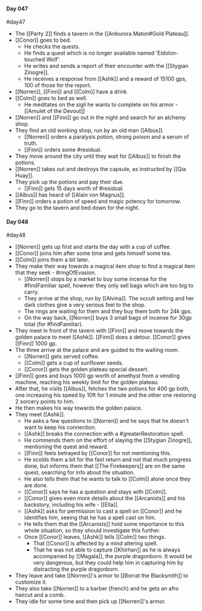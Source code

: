 #### Day 047
#day47 
- The [[Party 2]] finds a tavern in the [[Anburora Maton#Gold Plateau]].
- [[Conor]] goes to bed.
	- He checks the quests.
	- He finds a quest which is no longer available named 'Eidolon-touched Wolf'.
	- He writes and sends a report of their encounter with the [[Stygian Zinogre]].
	- He receives a response from [[Ashk]] and a reward of 15100 gps, 100 of those for the report.
- [[Norren]], [[Finn]] and [[Colm]] have a drink
- [[Colm]] goes to bed as well.
	- He meditates on the sigil he wants to complete on his armor - [[Amulet of the Devout]]
- [[Norren]] and [[Finn]] go out in the night and search for an alchemy shop.
- They find an old working shop, run by an old man [[Albus]].
	- [[Norren]] orders a paralysis potion, strong poison and a serum of truth.
	- [[Finn]] orders some #residual.
- They move around the city until they wait for [[Albus]] to finish the potions.
- [[Norren]] takes out and destroys the capsule, as instructed by [[Qia Huay]].
- They pick up the potions and pay their due.
	- [[Finn]] gets 15 days worth of #residual.
- [[Albus]] has heard of [[Alain von Magnus]].
- [[Finn]] orders a potion of speed and magic potency for tomorrow.
- They go to the tavern and bed down for the night.

#### Day 048
#day48
- [[Norren]] gets up first and starts the day with a cup of coffee.
- [[Conor]] joins him after some time and gets himself some tea.
- [[Colm]] joins them a bit later.
- They make their way towards a magical item shop to find a magical item that they seek - #ringOfEvasion.
	- [[Norren]] stops by a market to buy some incense for the #findFamiliar spell, however they only sell bags which are too big to carry.
	- They arrive at the shop, run by [[Alvina]]. The occult setting and her dark clothes give a very serious feel to the shop.
	- The rings are waiting for them and they buy them both for 24k gps.
	- On the way back, [[Norren]] buys 3 small bags of incense for 30gp total (for #findFamiliar).
- They meet in front of the tavern with [[Finn]] and move towards the golden palace to meet [[Ashk]]. [[Finn]] does a detour. [[Conor]] gives [[Finn]] 1000 gp.
- The three arrive at the palace and are guided to the waiting room.
	- [[Norren]] gets served coffee.
	- [[Colm]] gets a cup of sunflower seeds.
	- [[Conor]] gets the golden plateau special dessert.
- [[Finn]] goes and buys 1000 gp worth of amethyst from a vending machine, reaching his weekly limit for the golden plateau.
- After that, he visits [[Albus]], fetches the two potions for 400 gp both, one increasing his speed by 10ft for 1 minute and the other one restoring 2 sorcery points to him.
- He then makes his way towards the golden palace.
- They meet [[Ashk]].
	- He asks a few questions to [[Norren]] and he says that he doesn't want to keep his connection.
	- [[Ashk]] breaks the connection with a #greaterRestoration spell.
	- He commends them on the effort of slaying the [[Stygian Zinogre]], mentioning the quest and reward.
	- [[Finn]] feels betrayed by [[Conor]] for not mentioning this.
	- He scolds them a bit for the fast return and not that much progress done, but informs them that [[The Firekeepers]] are on the same quest, searching for info about the situation.
	- He also tells them that he wants to talk to [[Colm]] alone once they are done.
	- [[Conor]] says he has a question and stays with [[Colm]].
	- [[Conor]] gives even more details about the [[Arcanists]] and his backstory, including his wife - [[Ella]].
	- [[Ashk]] asks for permission to cast a spell on [[Conor]] and he identifies him, seeing that he has a spell cast on him.
	- He tells them that the [[Arcanists]] hold some importance to this whole situation, so they should investigate this further.
	- Once [[Conor]] leaves, [[Ashk]] tells [[Colm]] two things.
		- That [[Conor]] is affected by a mind altering spell.
		- That he was not able to capture [[Khirhan]] as he is always accompanied by [[Magala]], the purple dragonborn. It would be very dangerous, but they could help him in capturing him by distracting the purple dragonborn.
- They leave and take [[Norren]]'s armor to [[Borrat the Blacksmith]] to customize it.
- They also take [[Norren]] to a barber (french) and he gets an afro haircut and a comb.
- They idle for some time and then pick up [[Norren]]'s armor.